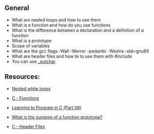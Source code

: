 ## General
* What are nested loops and how to use them
* What is a function and how do you use functions
* What is the difference between a declaration and a definition of a function
* What is a prototype
* Scope of variables
* What are the gcc flags -Wall -Werror -pedantic -Wextra -std=gnu89
* What are header files and how to to use them with #include
* You can use [_putchar](https://github.com/alx-tools/_putchar.c/blob/master/_putchar.c)

## Resources:

* [Nested while loops](https://www.youtube.com/watch?v=Z3iGeQ1gIss)

* [C - Functions](https://www.tutorialspoint.com/cprogramming/c_functions.htm)

* [Learning to Program in C (Part 06)](https://www.youtube.com/watch?v=qMlnFwYdqIw)

* [What is the purpose of a function prototype?](https://www.geeksforgeeks.org/what-is-the-purpose-of-a-function-prototype/)

* [C - Header Files](https://www.tutorialspoint.com/cprogramming/c_header_files.htm)
